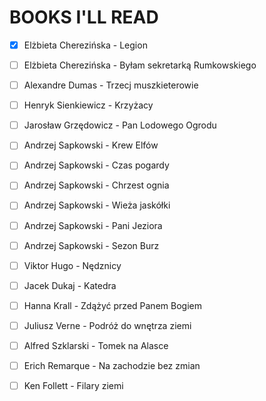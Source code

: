# BOOKS I'LL READ

- [X] Elżbieta Cherezińska - Legion
- [ ] Elżbieta Cherezińska - Byłam sekretarką Rumkowskiego
- [ ] Alexandre Dumas - Trzecj muszkieterowie
- [ ] Henryk Sienkiewicz - Krzyżacy
- [ ] Jarosław Grzędowicz - Pan Lodowego Ogrodu
- [ ] Andrzej Sapkowski - Krew Elfów
- [ ] Andrzej Sapkowski - Czas pogardy
- [ ] Andrzej Sapkowski - Chrzest ognia
- [ ] Andrzej Sapkowski - Wieża jaskółki
- [ ] Andrzej Sapkowski - Pani Jeziora
- [ ] Andrzej Sapkowski - Sezon Burz
- [ ] Viktor Hugo - Nędznicy
- [ ] Jacek Dukaj - Katedra
- [ ] Hanna Krall - Zdążyć przed Panem Bogiem
- [ ] Juliusz Verne - Podróż do wnętrza ziemi
- [ ] Alfred Szklarski - Tomek na Alasce
- [ ] Erich Remarque - Na zachodzie bez zmian
- [ ] Ken Follett - Filary ziemi

